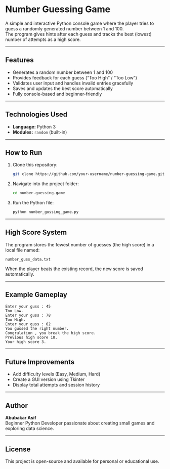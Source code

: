 
# Number Guessing Game

A simple and interactive Python console game where the player tries to guess a randomly generated number between 1 and 100.  
The program gives hints after each guess and tracks the best (lowest) number of attempts as a high score.

---

## Features

- Generates a random number between 1 and 100  
- Provides feedback for each guess (“Too High” / “Too Low”)  
- Validates user input and handles invalid entries gracefully  
- Saves and updates the best score automatically  
- Fully console-based and beginner-friendly

---

## Technologies Used

- **Language:** Python 3  
- **Modules:** `random` (built-in)

---

## How to Run

1. Clone this repository:
   ```bash
   git clone https://github.com/your-username/number-guessing-game.git
   ```
2. Navigate into the project folder:
   ```bash
   cd number-guessing-game
   ```
3. Run the Python file:
   ```bash
   python number_gussing_game.py
   ```

---

## High Score System

The program stores the fewest number of guesses (the high score) in a local file named:
```
number_guss_data.txt
```
When the player beats the existing record, the new score is saved automatically.

---

## Example Gameplay

```
Enter your guss : 45
Too Low.
Enter your guss : 78
Too High.
Enter your guss : 62
You gussed the right number.
Congrulation , you break the high score.
Previous high score 10.
Your high score 3.
```

---

## Future Improvements

- Add difficulty levels (Easy, Medium, Hard)  
- Create a GUI version using Tkinter  
- Display total attempts and session history  

---

## Author

**Abubakar Asif**  
Beginner Python Developer passionate about creating small games and exploring data science.

---

## License

This project is open-source and available for personal or educational use.
